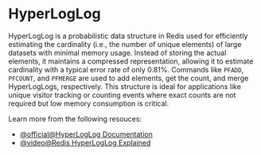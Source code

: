 # HyperLogLog

HyperLogLog is a probabilistic data structure in Redis used for efficiently estimating the cardinality (i.e., the number of unique elements) of large datasets with minimal memory usage. Instead of storing the actual elements, it maintains a compressed representation, allowing it to estimate cardinality with a typical error rate of only 0.81%. Commands like `PFADD`, `PFCOUNT`, and `PFMERGE` are used to add elements, get the count, and merge HyperLogLogs, respectively. This structure is ideal for applications like unique visitor tracking or counting events where exact counts are not required but low memory consumption is critical.

Learn more from the following resouces:

- [@official@HyperLogLog Documentation](https://redis.io/docs/latest/develop/data-types/probabilistic/hyperloglogs/)
- [@video@Redis HyperLogLog Explained](https://www.youtube.com/watch?v=MunL8nnwscQ)